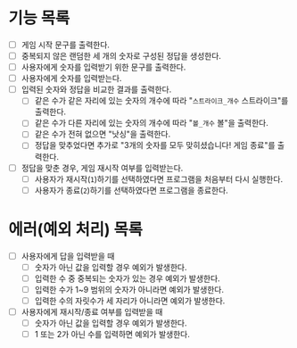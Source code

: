 # 기능 목록
- [ ] 게임 시작 문구를 출력한다.
- [ ] 중복되지 않은 랜덤한 세 개의 숫자로 구성된 정답을 생성한다.
- [ ] 사용자에게 숫자를 입력받기 위한 문구를 출력한다.
- [ ] 사용자에게 숫자를 입력받는다.
- [ ] 입력된 숫자와 정답을 비교한 결과를 출력한다.
    - [ ] 같은 수가 같은 자리에 있는 숫자의 개수에 따라 "`스트라이크_개수` 스트라이크"를 출력한다.
    - [ ] 같은 수가 다른 자리에 있는 숫자의 개수에 따라 "`볼_개수` 볼"을 출력한다.
    - [ ] 같은 수가 전혀 없으면 "낫싱"을 출력한다.
    - [ ] 정답을 맞추었다면 추가로 "3개의 숫자를 모두 맞히셨습니다! 게임 종료"를 출력한다.
- [ ] 정답을 맞춘 경우, 게임 재시작 여부를 입력받는다.
    - [ ] 사용자가 재시작(`1`)하기를 선택하였다면 프로그램을 처음부터 다시 실행한다.
    - [ ] 사용자가 종료(`2`)하기를 선택하였다면 프로그램을 종료한다.

# 에러(예외 처리) 목록
- [ ] 사용자에게 답을 입력받을 때
    - [ ] 숫자가 아닌 값을 입력할 경우 예외가 발생한다.
    - [ ] 입력한 수 중 중복되는 숫자가 있는 경우 예외가 발생한다.
    - [ ] 입력한 수가 1~9 범위의 숫자가 아니라면 예외가 발생한다.
    - [ ] 입력한 수의 자릿수가 세 자리가 아니라면 예외가 발생한다.
- [ ] 사용자에게 재시작/종료 여부를 입력받을 때
    - [ ] 숫자가 아닌 값을 입력할 경우 예외가 발생한다.
    - [ ] 1 또는 2가 아닌 수를 입력하면 예외가 발생한다.
